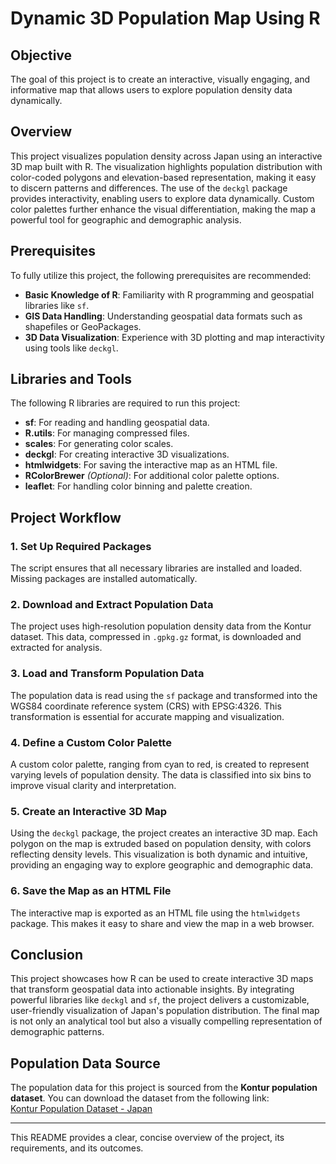 # Dynamic 3D Population Map Using R

## **Objective**  
The goal of this project is to create an interactive, visually engaging, and informative map that allows users to explore population density data dynamically. 

## **Overview**  
This project visualizes population density across Japan using an interactive 3D map built with R. The visualization highlights population distribution with color-coded polygons and elevation-based representation, making it easy to discern patterns and differences. The use of the `deckgl` package provides interactivity, enabling users to explore data dynamically. Custom color palettes further enhance the visual differentiation, making the map a powerful tool for geographic and demographic analysis.

## **Prerequisites**  
To fully utilize this project, the following prerequisites are recommended:  
- **Basic Knowledge of R**: Familiarity with R programming and geospatial libraries like `sf`.  
- **GIS Data Handling**: Understanding geospatial data formats such as shapefiles or GeoPackages.  
- **3D Data Visualization**: Experience with 3D plotting and map interactivity using tools like `deckgl`.

## **Libraries and Tools**  
The following R libraries are required to run this project:  
- **sf**: For reading and handling geospatial data.  
- **R.utils**: For managing compressed files.  
- **scales**: For generating color scales.  
- **deckgl**: For creating interactive 3D visualizations.  
- **htmlwidgets**: For saving the interactive map as an HTML file.  
- **RColorBrewer** *(Optional)*: For additional color palette options.  
- **leaflet**: For handling color binning and palette creation.  

## **Project Workflow**  

### **1. Set Up Required Packages**  
The script ensures that all necessary libraries are installed and loaded. Missing packages are installed automatically.  

### **2. Download and Extract Population Data**  
The project uses high-resolution population density data from the Kontur dataset. This data, compressed in `.gpkg.gz` format, is downloaded and extracted for analysis.  

### **3. Load and Transform Population Data**  
The population data is read using the `sf` package and transformed into the WGS84 coordinate reference system (CRS) with EPSG:4326. This transformation is essential for accurate mapping and visualization.  

### **4. Define a Custom Color Palette**  
A custom color palette, ranging from cyan to red, is created to represent varying levels of population density. The data is classified into six bins to improve visual clarity and interpretation.  

### **5. Create an Interactive 3D Map**  
Using the `deckgl` package, the project creates an interactive 3D map. Each polygon on the map is extruded based on population density, with colors reflecting density levels. This visualization is both dynamic and intuitive, providing an engaging way to explore geographic and demographic data.  

### **6. Save the Map as an HTML File**  
The interactive map is exported as an HTML file using the `htmlwidgets` package. This makes it easy to share and view the map in a web browser.  

## **Conclusion**  
This project showcases how R can be used to create interactive 3D maps that transform geospatial data into actionable insights. By integrating powerful libraries like `deckgl` and `sf`, the project delivers a customizable, user-friendly visualization of Japan's population distribution. The final map is not only an analytical tool but also a visually compelling representation of demographic patterns.  

## **Population Data Source**  
The population data for this project is sourced from the **Kontur population dataset**. You can download the dataset from the following link:  
[Kontur Population Dataset - Japan](https://data.humdata.org/dataset/kontur-population-japan)  

--- 

This README provides a clear, concise overview of the project, its requirements, and its outcomes.
